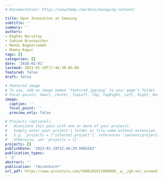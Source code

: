 ```yaml
---
# Documentation: https://wowchemy.com/docs/managing-content/

title: Open Innovation at Samsung
subtitle: ''
summary: ''
authors:
- Raghav Narsalay
- Sabine Brunswicker
- Mehdi Bagherzadeh
- Mamta Kapur
tags: []
categories: []
date: '2016-01-01'
lastmod: 2023-01-19T17:46:30-05:00
featured: false
draft: false

# Featured image
# To use, add an image named `featured.jpg/png` to your page's folder.
# Focal points: Smart, Center, TopLeft, Top, TopRight, Left, Right, BottomLeft, Bottom, BottomRight.
image:
  caption: ''
  focal_point: ''
  preview_only: false

# Projects (optional).
#   Associate this post with one or more of your projects.
#   Simply enter your project's folder or file name without extension.
#   E.g. `projects = ["internal-project"]` references `content/project/deep-learning/index.md`.
#   Otherwise, set `projects = []`.
projects: []
publishDate: '2023-01-19T22:46:29.590526Z'
publication_types:
- '2'
abstract: ''
publication: '*Accenture*'
url_pdf: https://www.accenture.com/t00010101t000000__w__/gb-en/_acnmedia/pdf-43/accenture-open-innovation-at-samsung.pdf
---
```


